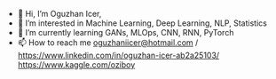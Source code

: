 - 👋 Hi, I’m Oguzhan Icer,
- 👀 I’m interested in Machine Learning, Deep Learning, NLP, Statistics
- 🌱 I’m currently learning GANs, MLOps, CNN, RNN, PyTorch
- 📫 How to reach me oguzhaniicer@hotmail.com / https://www.linkedin.com/in/oguzhan-icer-ab2a25103/ https://www.kaggle.com/oziboy

<!---
oziman-boop/oziman-boop is a ✨ special ✨ repository because its `README.md` (this file) appears on your GitHub profile.
You can click the Preview link to take a look at your changes.
--->

